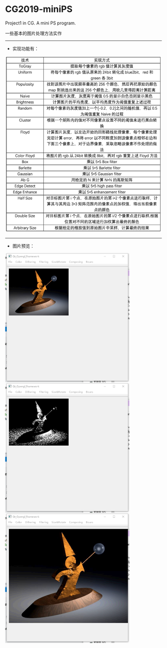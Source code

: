 # CG2019-miniPS
Project1 in CG. A mini PS program.

一些基本的图片处理方法实作

***
* 实现功能有：
<img src="/Gallery/detail.png" width="600" />

***
* 图片预览：

<img src="/Gallery/login-1.jpg" width="400" alt="Populosity"/>
<img src="/Gallery/login-2.jpg" width="400" alt="Cluster"/>
<img src="/Gallery/login-3.jpg" width="400" alt="Resize"/>
